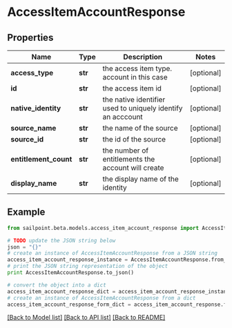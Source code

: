 # AccessItemAccountResponse


## Properties
Name | Type | Description | Notes
------------ | ------------- | ------------- | -------------
**access_type** | **str** | the access item type. account in this case | [optional] 
**id** | **str** | the access item id | [optional] 
**native_identity** | **str** | the native identifier used to uniquely identify an acccount | [optional] 
**source_name** | **str** | the name of the source | [optional] 
**source_id** | **str** | the id of the source | [optional] 
**entitlement_count** | **str** | the number of entitlements the account will create | [optional] 
**display_name** | **str** | the display name of the identity | [optional] 

## Example

```python
from sailpoint.beta.models.access_item_account_response import AccessItemAccountResponse

# TODO update the JSON string below
json = "{}"
# create an instance of AccessItemAccountResponse from a JSON string
access_item_account_response_instance = AccessItemAccountResponse.from_json(json)
# print the JSON string representation of the object
print AccessItemAccountResponse.to_json()

# convert the object into a dict
access_item_account_response_dict = access_item_account_response_instance.to_dict()
# create an instance of AccessItemAccountResponse from a dict
access_item_account_response_form_dict = access_item_account_response.from_dict(access_item_account_response_dict)
```
[[Back to Model list]](../README.md#documentation-for-models) [[Back to API list]](../README.md#documentation-for-api-endpoints) [[Back to README]](../README.md)


